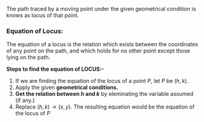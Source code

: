 The path traced by a moving point under the given geometrical condition is knows as locus of that point.

### Equation of Locus:
The equation of a locus is the relation which exists between the coordinates of any point on the path, and which holds for no other point except those lying on the path.

**Steps to find the equation of LOCUS:-**
1. If we are finding the equation of the locus of a point $P$, let $P$ be $(h,k)$.
2. Apply the given **geometrical conditions.**
3. **Get the relation between $h$ and $k$** by eleminating the variable assumed (if any.)
4. Replace $(h,k)\to(x,y)$. The resulting equation would be the equation of the locus of $P$